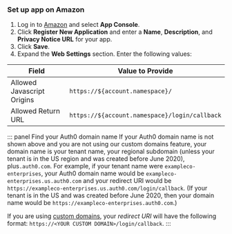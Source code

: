 ### Set up app on Amazon

1. Log in to [Amazon](http://login.amazon.com) and select **App Console**.
2. Click **Register New Application** and enter a **Name**, **Description**, and **Privacy Notice URL** for your app. 
3. Click **Save**.
4. Expand the **Web Settings** section. Enter the following values:

| Field | Value to Provide |
| - | - |
| Allowed Javascript Origins | `https://${account.namespace}/` |
| Allowed Return URL | `https://${account.namespace}/login/callback` |

::: panel Find your Auth0 domain name
If your Auth0 domain name is not shown above and you are not using our custom domains feature, your domain name is your tenant name, your regional subdomain (unless your tenant is in the US region and was created before June 2020), plus`.auth0.com`. For example, if your tenant name were `exampleco-enterprises`, your Auth0 domain name would be `exampleco-enterprises.us.auth0.com` and your redirect URI would be `https://exampleco-enterprises.us.auth0.com/login/callback`. (If your tenant is in the US and was created before June 2020, then your domain name would be `https://exampleco-enterprises.auth0.com`.)

If you are using [custom domains](https://auth0.com/docs/custom-domains), your <dfn data-key="callback">redirect URI</dfn> will have the following format: `https://<YOUR CUSTOM DOMAIN>/login/callback`.
:::